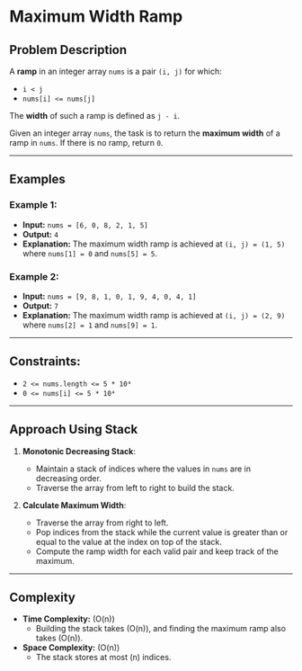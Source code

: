 # Maximum Width Ramp

## Problem Description

A **ramp** in an integer array `nums` is a pair `(i, j)` for which:
- `i < j`
- `nums[i] <= nums[j]`

The **width** of such a ramp is defined as `j - i`.

Given an integer array `nums`, the task is to return the **maximum width** of a ramp in `nums`. If there is no ramp, return `0`.

---

## Examples

### Example 1:
- **Input:** `nums = [6, 0, 8, 2, 1, 5]`
- **Output:** `4`
- **Explanation:** The maximum width ramp is achieved at `(i, j) = (1, 5)` where `nums[1] = 0` and `nums[5] = 5`.

### Example 2:
- **Input:** `nums = [9, 8, 1, 0, 1, 9, 4, 0, 4, 1]`
- **Output:** `7`
- **Explanation:** The maximum width ramp is achieved at `(i, j) = (2, 9)` where `nums[2] = 1` and `nums[9] = 1`.

---

## Constraints:
- `2 <= nums.length <= 5 * 10⁴`
- `0 <= nums[i] <= 5 * 10⁴`

---

## Approach Using Stack

1. **Monotonic Decreasing Stack**:
   - Maintain a stack of indices where the values in `nums` are in decreasing order.
   - Traverse the array from left to right to build the stack.

2. **Calculate Maximum Width**:
   - Traverse the array from right to left.
   - Pop indices from the stack while the current value is greater than or equal to the value at the index on top of the stack.
   - Compute the ramp width for each valid pair and keep track of the maximum.

---

## Complexity
- **Time Complexity:** \(O(n)\)  
  - Building the stack takes \(O(n)\), and finding the maximum ramp also takes \(O(n)\).
- **Space Complexity:** \(O(n)\)  
  - The stack stores at most \(n\) indices.
